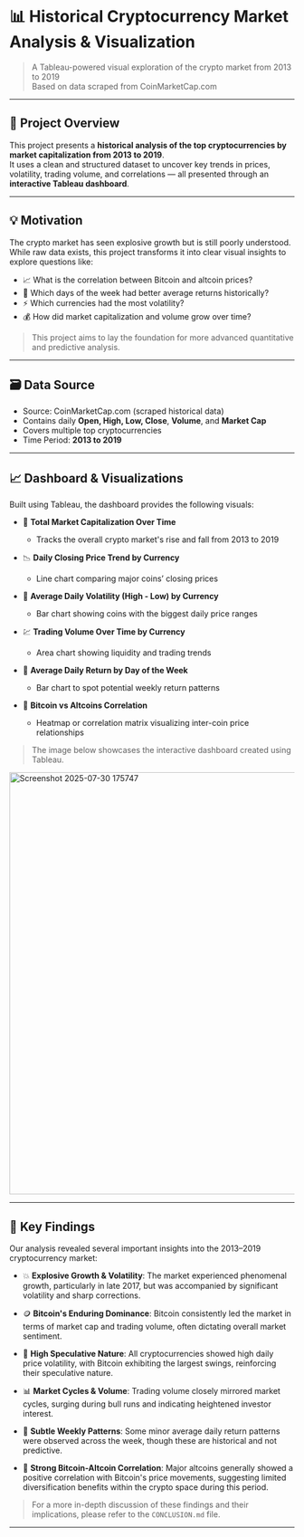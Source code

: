 # 📊 Historical Cryptocurrency Market Analysis & Visualization

> A Tableau-powered visual exploration of the crypto market from 2013 to 2019  
> Based on data scraped from CoinMarketCap.com

---

## 🚀 Project Overview

This project presents a **historical analysis of the top cryptocurrencies by market capitalization from 2013 to 2019**.  
It uses a clean and structured dataset to uncover key trends in prices, volatility, trading volume, and correlations — all presented through an **interactive Tableau dashboard**.

---

## 💡 Motivation

The crypto market has seen explosive growth but is still poorly understood.  
While raw data exists, this project transforms it into clear visual insights to explore questions like:

- 📈 What is the correlation between Bitcoin and altcoin prices?  
- 📅 Which days of the week had better average returns historically?  
- ⚡ Which currencies had the most volatility?  
- 💰 How did market capitalization and volume grow over time?

> This project aims to lay the foundation for more advanced quantitative and predictive analysis.

---

## 🗃️ Data Source

- Source: CoinMarketCap.com (scraped historical data)  
- Contains daily **Open, High, Low, Close**, **Volume**, and **Market Cap**  
- Covers multiple top cryptocurrencies  
- Time Period: **2013 to 2019**

---

## 📈 Dashboard & Visualizations

Built using Tableau, the dashboard provides the following visuals:

- 📌 **Total Market Capitalization Over Time**  
  - Tracks the overall crypto market's rise and fall from 2013 to 2019  

- 📉 **Daily Closing Price Trend by Currency**  
  - Line chart comparing major coins’ closing prices  

- 🔀 **Average Daily Volatility (High - Low) by Currency**  
  - Bar chart showing coins with the biggest daily price ranges  

- 💹 **Trading Volume Over Time by Currency**  
  - Area chart showing liquidity and trading trends  

- 📆 **Average Daily Return by Day of the Week**  
  - Bar chart to spot potential weekly return patterns  

- 🔗 **Bitcoin vs Altcoins Correlation**  
  - Heatmap or correlation matrix visualizing inter-coin price relationships

>  The image below showcases the interactive dashboard created using Tableau.
<img width="1273" height="746" alt="Screenshot 2025-07-30 175747" src="https://github.com/user-attachments/assets/f4e112c4-8ba2-43d8-a893-03d75963e23d" />

 
---
## 🔑 Key Findings

Our analysis revealed several important insights into the 2013–2019 cryptocurrency market:

- 💥 **Explosive Growth & Volatility**: The market experienced phenomenal growth, particularly in late 2017, but was accompanied by significant volatility and sharp corrections.

- 🪙 **Bitcoin's Enduring Dominance**: Bitcoin consistently led the market in terms of market cap and trading volume, often dictating overall market sentiment.

- 🎢 **High Speculative Nature**: All cryptocurrencies showed high daily price volatility, with Bitcoin exhibiting the largest swings, reinforcing their speculative nature.

- 📊 **Market Cycles & Volume**: Trading volume closely mirrored market cycles, surging during bull runs and indicating heightened investor interest.

- 📅 **Subtle Weekly Patterns**: Some minor average daily return patterns were observed across the week, though these are historical and not predictive.

- 🔄 **Strong Bitcoin-Altcoin Correlation**: Major altcoins generally showed a positive correlation with Bitcoin's price movements, suggesting limited diversification benefits within the crypto space during this period.

> For a more in-depth discussion of these findings and their implications, please refer to the `CONCLUSION.md` file.

---


